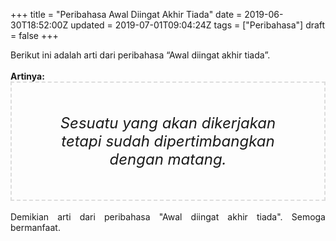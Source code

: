 +++
title = "Peribahasa Awal Diingat Akhir Tiada"
date = 2019-06-30T18:52:00Z
updated = 2019-07-01T09:04:24Z
tags = ["Peribahasa"]
draft = false
+++

<div dir="ltr" style="text-align: left;" trbidi="on"><div style="text-align: justify;">Berikut ini adalah arti dari peribahasa “Awal diingat akhir tiada”.</div><br /><div style="text-align: justify;"><b>Artinya:</b></div><div style="border: 2px dashed #ddd; font-size: 24px; height: auto; margin: 0 auto; padding: 50px; text-align: center; width: auto;"><i>Sesuatu yang akan dikerjakan tetapi sudah dipertimbangkan dengan matang.</i></div><div style="text-align: justify;"><br /></div><div style="text-align: justify;">Demikian arti dari peribahasa "Awal diingat akhir tiada". Semoga bermanfaat.</div></div>
